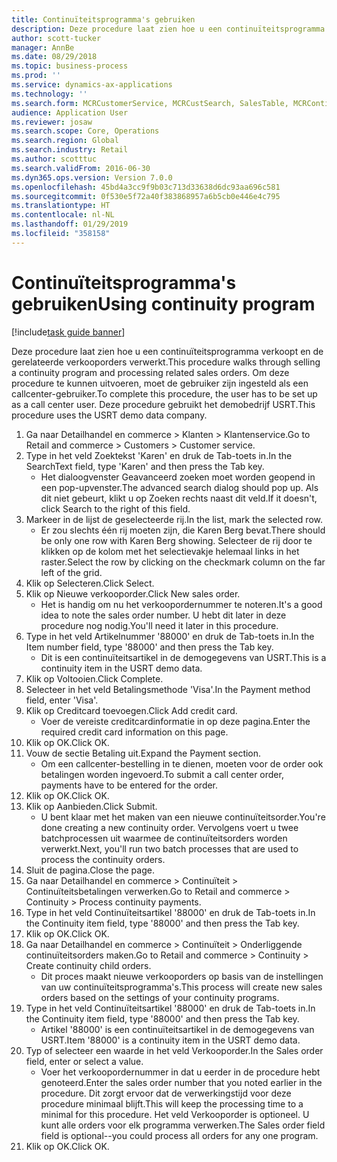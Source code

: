 ```yaml
---
title: Continuïteitsprogramma's gebruiken
description: Deze procedure laat zien hoe u een continuïteitsprogramma verkoopt en de gerelateerde verkooporders verwerkt.
author: scott-tucker
manager: AnnBe
ms.date: 08/29/2018
ms.topic: business-process
ms.prod: ''
ms.service: dynamics-ax-applications
ms.technology: ''
ms.search.form: MCRCustomerService, MCRCustSearch, SalesTable, MCRContinuityCustInfo, MCRCustPaymLookup, CreditCardTokenization, CreditCardLookup, MCRSalesOrderRecap
audience: Application User
ms.reviewer: josaw
ms.search.scope: Core, Operations
ms.search.region: Global
ms.search.industry: Retail
ms.author: scotttuc
ms.search.validFrom: 2016-06-30
ms.dyn365.ops.version: Version 7.0.0
ms.openlocfilehash: 45bd4a3cc9f9b03c713d33638d6dc93aa696c581
ms.sourcegitcommit: 0f530e5f72a40f383868957a6b5cb0e446e4c795
ms.translationtype: HT
ms.contentlocale: nl-NL
ms.lasthandoff: 01/29/2019
ms.locfileid: "358158"
---
```

# <a name="using-continuity-program"></a><span data-ttu-id="08f49-103">Continuïteitsprogramma's gebruiken</span><span class="sxs-lookup"><span data-stu-id="08f49-103">Using continuity program</span></span>

[!include[task guide banner](../includes/task-guide-banner.md)]

<span data-ttu-id="08f49-104">Deze procedure laat zien hoe u een continuïteitsprogramma verkoopt en de gerelateerde verkooporders verwerkt.</span><span class="sxs-lookup"><span data-stu-id="08f49-104">This procedure walks through selling a continuity program and processing related sales orders.</span></span> <span data-ttu-id="08f49-105">Om deze procedure te kunnen uitvoeren, moet de gebruiker zijn ingesteld als een callcenter-gebruiker.</span><span class="sxs-lookup"><span data-stu-id="08f49-105">To complete this procedure, the user has to be set up as a call center user.</span></span> <span data-ttu-id="08f49-106">Deze procedure gebruikt het demobedrijf USRT.</span><span class="sxs-lookup"><span data-stu-id="08f49-106">This procedure uses the USRT demo data company.</span></span>

1. <span data-ttu-id="08f49-107">Ga naar Detailhandel en commerce > Klanten > Klantenservice.</span><span class="sxs-lookup"><span data-stu-id="08f49-107">Go to Retail and commerce > Customers > Customer service.</span></span>
2. <span data-ttu-id="08f49-108">Type in het veld Zoektekst 'Karen' en druk de Tab-toets in.</span><span class="sxs-lookup"><span data-stu-id="08f49-108">In the SearchText field, type 'Karen' and then press the Tab key.</span></span>
    * <span data-ttu-id="08f49-109">Het dialoogvenster Geavanceerd zoeken moet worden geopend in een pop-upvenster.</span><span class="sxs-lookup"><span data-stu-id="08f49-109">The advanced search dialog should pop up.</span></span> <span data-ttu-id="08f49-110">Als dit niet gebeurt, klikt u op Zoeken rechts naast dit veld.</span><span class="sxs-lookup"><span data-stu-id="08f49-110">If it doesn't, click Search to the right of this field.</span></span>  
3. <span data-ttu-id="08f49-111">Markeer in de lijst de geselecteerde rij.</span><span class="sxs-lookup"><span data-stu-id="08f49-111">In the list, mark the selected row.</span></span>
    * <span data-ttu-id="08f49-112">Er zou slechts één rij moeten zijn, die Karen Berg bevat.</span><span class="sxs-lookup"><span data-stu-id="08f49-112">There should be only one row with Karen Berg showing.</span></span> <span data-ttu-id="08f49-113">Selecteer de rij door te klikken op de kolom met het selectievakje helemaal links in het raster.</span><span class="sxs-lookup"><span data-stu-id="08f49-113">Select the row by clicking on the checkmark column on the far left of the grid.</span></span>  
4. <span data-ttu-id="08f49-114">Klik op Selecteren.</span><span class="sxs-lookup"><span data-stu-id="08f49-114">Click Select.</span></span>
5. <span data-ttu-id="08f49-115">Klik op Nieuwe verkooporder.</span><span class="sxs-lookup"><span data-stu-id="08f49-115">Click New sales order.</span></span>
    * <span data-ttu-id="08f49-116">Het is handig om nu het verkoopordernummer te noteren.</span><span class="sxs-lookup"><span data-stu-id="08f49-116">It's a good idea to note the sales order number.</span></span> <span data-ttu-id="08f49-117">U hebt dit later in deze procedure nog nodig.</span><span class="sxs-lookup"><span data-stu-id="08f49-117">You'll need it later in this procedure.</span></span>  
6. <span data-ttu-id="08f49-118">Type in het veld Artikelnummer '88000' en druk de Tab-toets in.</span><span class="sxs-lookup"><span data-stu-id="08f49-118">In the Item number field, type '88000' and then press the Tab key.</span></span>
    * <span data-ttu-id="08f49-119">Dit is een continuïteitsartikel in de demogegevens van USRT.</span><span class="sxs-lookup"><span data-stu-id="08f49-119">This is a continuity item in the USRT demo data.</span></span>  
7. <span data-ttu-id="08f49-120">Klik op Voltooien.</span><span class="sxs-lookup"><span data-stu-id="08f49-120">Click Complete.</span></span>
8. <span data-ttu-id="08f49-121">Selecteer in het veld Betalingsmethode 'Visa'.</span><span class="sxs-lookup"><span data-stu-id="08f49-121">In the Payment method field, enter 'Visa'.</span></span>
9. <span data-ttu-id="08f49-122">Klik op Creditcard toevoegen.</span><span class="sxs-lookup"><span data-stu-id="08f49-122">Click Add credit card.</span></span>
    * <span data-ttu-id="08f49-123">Voer de vereiste creditcardinformatie in op deze pagina.</span><span class="sxs-lookup"><span data-stu-id="08f49-123">Enter the required credit card information on this page.</span></span>  
10. <span data-ttu-id="08f49-124">Klik op OK.</span><span class="sxs-lookup"><span data-stu-id="08f49-124">Click OK.</span></span>
11. <span data-ttu-id="08f49-125">Vouw de sectie Betaling uit.</span><span class="sxs-lookup"><span data-stu-id="08f49-125">Expand the Payment section.</span></span>
    * <span data-ttu-id="08f49-126">Om een callcenter-bestelling in te dienen, moeten voor de order ook betalingen worden ingevoerd.</span><span class="sxs-lookup"><span data-stu-id="08f49-126">To submit a call center order, payments have to be entered for the order.</span></span>  
12. <span data-ttu-id="08f49-127">Klik op OK.</span><span class="sxs-lookup"><span data-stu-id="08f49-127">Click OK.</span></span>
13. <span data-ttu-id="08f49-128">Klik op Aanbieden.</span><span class="sxs-lookup"><span data-stu-id="08f49-128">Click Submit.</span></span>
    * <span data-ttu-id="08f49-129">U bent klaar met het maken van een nieuwe continuïteitsorder.</span><span class="sxs-lookup"><span data-stu-id="08f49-129">You're done creating a new continuity order.</span></span> <span data-ttu-id="08f49-130">Vervolgens voert u twee batchprocessen uit waarmee de continuïteitsorders worden verwerkt.</span><span class="sxs-lookup"><span data-stu-id="08f49-130">Next, you'll run two batch processes that are used to process the continuity orders.</span></span>  
14. <span data-ttu-id="08f49-131">Sluit de pagina.</span><span class="sxs-lookup"><span data-stu-id="08f49-131">Close the page.</span></span>
15. <span data-ttu-id="08f49-132">Ga naar Detailhandel en commerce > Continuïteit > Continuïteitsbetalingen verwerken.</span><span class="sxs-lookup"><span data-stu-id="08f49-132">Go to Retail and commerce > Continuity > Process continuity payments.</span></span>
16. <span data-ttu-id="08f49-133">Type in het veld Continuïteitsartikel '88000' en druk de Tab-toets in.</span><span class="sxs-lookup"><span data-stu-id="08f49-133">In the Continuity item field, type '88000' and then press the Tab key.</span></span>
17. <span data-ttu-id="08f49-134">Klik op OK.</span><span class="sxs-lookup"><span data-stu-id="08f49-134">Click OK.</span></span>
18. <span data-ttu-id="08f49-135">Ga naar Detailhandel en commerce > Continuïteit > Onderliggende continuïteitsorders maken.</span><span class="sxs-lookup"><span data-stu-id="08f49-135">Go to Retail and commerce > Continuity > Create continuity child orders.</span></span>
    * <span data-ttu-id="08f49-136">Dit proces maakt nieuwe verkooporders op basis van de instellingen van uw continuïteitsprogramma's.</span><span class="sxs-lookup"><span data-stu-id="08f49-136">This process will create new sales orders based on the settings of your continuity programs.</span></span>  
19. <span data-ttu-id="08f49-137">Type in het veld Continuïteitsartikel '88000' en druk de Tab-toets in.</span><span class="sxs-lookup"><span data-stu-id="08f49-137">In the Continuity item field, type '88000' and then press the Tab key.</span></span>
    * <span data-ttu-id="08f49-138">Artikel '88000' is een continuïteitsartikel in de demogegevens van USRT.</span><span class="sxs-lookup"><span data-stu-id="08f49-138">Item '88000' is a continuity item in the USRT demo data.</span></span>  
20. <span data-ttu-id="08f49-139">Typ of selecteer een waarde in het veld Verkooporder.</span><span class="sxs-lookup"><span data-stu-id="08f49-139">In the Sales order field, enter or select a value.</span></span>
    * <span data-ttu-id="08f49-140">Voer het verkoopordernummer in dat u eerder in de procedure hebt genoteerd.</span><span class="sxs-lookup"><span data-stu-id="08f49-140">Enter the sales order number that you noted earlier in the procedure.</span></span> <span data-ttu-id="08f49-141">Dit zorgt ervoor dat de verwerkingstijd voor deze procedure minimaal blijft.</span><span class="sxs-lookup"><span data-stu-id="08f49-141">This will keep the processing time to a minimal for this procedure.</span></span> <span data-ttu-id="08f49-142">Het veld Verkooporder is optioneel. U kunt alle orders voor elk programma verwerken.</span><span class="sxs-lookup"><span data-stu-id="08f49-142">The Sales order field field is optional--you could process all orders for any one program.</span></span>  
21. <span data-ttu-id="08f49-143">Klik op OK.</span><span class="sxs-lookup"><span data-stu-id="08f49-143">Click OK.</span></span>

